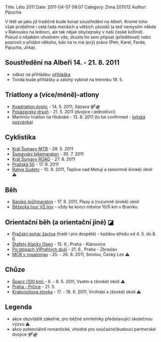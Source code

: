 Title: Léto 2011
Date: 2011-04-07 09:07
Category: Zima 2011/12
Author: Pipucha

V létě se jako již tradičně bude konat soustředění na Albeři. Kromě toho však proběhne i celá řada menších a větších závodů (a teď nemyslím někde v Rakousku na ledovci, ale tak nějak obyčejnsky v naší české kotlině). Pokud o nějakém vhodném víte, zkuste ho sem připsat (přieditovat) nebo poprosit o přidání někoho, kdo na to má (prý) právo (Petr, Karel, Ferda, Pipucha, Jirka).

Soustředění na Albeři 14. - 21. 8. 2011
---------------------------------------

- odkaz na přihlášku: [přihláška](http://vssk.mff.cuni.cz/wordpress/wp-content/uploads/2008/06/11-Sportovni-tabor-VSSK-MFF-UK.doc)
- Tonda bude přihlášky a zálohy vybírat na tréninku 19. 5.

Triatlony a (více/méně)-atlony
------------------------------

- [Kvadriatlon dvojic](http://www.kvadriatlon.com/) - 14. 5. 2011, Sázava ⚤⚣
- [Posázavský drsoň](http://pdrson.sweb.cz/) - 21. 5. 2011 (dvojice i jednotlivci)
- Martinův triatlon na Hluboké - 13. 8. 2011 (to be confirmed - [loňská pozvánka](http://www.hanus.org/phprs/phprs/view.php?cisloclanku=2010052401))

Cyklistika
----------

- [Král Šumavy MTB](http://www.sumavanet.cz/triatlon/mtb_pr.asp) - 28. 5. 2011
- [Šumavský bikemaraton](http://www.kolopro.cz/zav/sumavskymtbmaraton) - 30. 7. 2011
- [Král Šumavy ROAD](http://www.sumavanet.cz/triatlon/road_pr.asp) - 27. 8. 2011
- [Pražská 50](http://mohila.cz/index.php?option=com_content&amp;task=view&amp;id=103&amp;Itemid=215) - 17. 9. 2011
- [Rallye Sudety](http://www.redpointteam.cz/zavody/rallye_sudety/index.html) - 10. 9. 2011, Teplice nad Metují a (enormně široké) okolí ⚠

Běh
---

- [Baroko (půl)maraton](http://www.barokomaraton.cz/) - 17. 9. 2011, Plasy a (rozumně široké) okolí
- [Běžecká tour VŠ ligy](http://www.vsliga.cz/cz/sporty/behani/) - vždy ke konci měsíce 10/5 km v Braníku

Orientační běh (a orientační jiné) ◪
------------------------------------

- [Pražský pohár žactva](http://www.zaket.cz/zppz_index?akce=2) (tratě i pro dospělé) - každou středu od 4. 5. do 8. 6.
- [Štafety Klacky Open](http://ok24.digres.cz/zavody/klacky2011/) - 15. 6., Praha - Klánovice
- [Po stopách VIPrahlých duší](http://www.mtboliga.cz/wp-content/uploads/2011/05/Po-stop%C3%A1ch-VIPrahl%C3%BDch-du%C5%A1%C3%AD.pdf) - 21. 6., Praha - Zbraslav
- [MČR v rogainingu](http://rogaining2011.cz/cz/index) - 25. - 26. 6. 2011, Smolov, Český Les ⚠

Chůze
-----

- [Špacír (100 km) ](http://naspacir.eu/) - 6. - 8. 5. 2011, Vsetín a (široké) okolí ⚠
- [Praha - Prčice](http://www.praha-prcice.cz/) - 21. 5.
- [Krakonošova stovka](http://k100.ddmvrchlabi.cz/) - 17. - 18. 6. 2011, Vrchlabí a (široké) okolí ⚠

Legenda
-------

- akce obzvláště zákeřné, pro běžné smrtelníky představující skutečnou výzvu ⚠
- akce potenciálně romantické, vhodné pro současné/budoucí partnerské dvojice ⚤⚣
